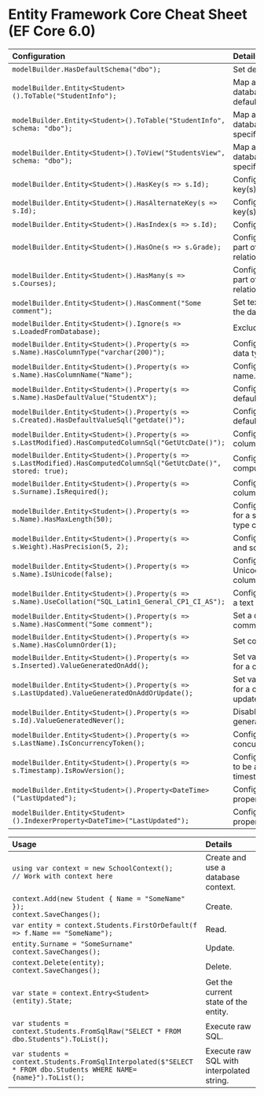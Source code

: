 # Entity Framework Core Cheat Sheet (EF Core 6.0)

| Configuration | Details |
| :--- | :--- |
| `modelBuilder.HasDefaultSchema("dbo");` | Set default schema. |
| `modelBuilder.Entity<Student>().ToTable("StudentInfo");` | Map an entity to database table in the default schema. |
| `modelBuilder.Entity<Student>().ToTable("StudentInfo", schema: "dbo");` | Map an entity to database table in a specific schema. |
| `modelBuilder.Entity<Student>().ToView("StudentsView", schema: "dbo");` | Map an entity to database view in a specific schema. |
| `modelBuilder.Entity<Student>().HasKey(s => s.Id);` | Configure primary key(s). |
| `modelBuilder.Entity<Student>().HasAlternateKey(s => s.Id);` | Configure alternate key(s). |
| `modelBuilder.Entity<Student>().HasIndex(s => s.Id);` | Configure index(es). |
| `modelBuilder.Entity<Student>().HasOne(s => s.Grade);` | Configures the One part of the relationship. |
| `modelBuilder.Entity<Student>().HasMany(s => s.Courses);` | Configures the Many part of the relationship. |
| `modelBuilder.Entity<Student>().HasComment("Some comment");` | Set text comment in the database. |
| `modelBuilder.Entity<Student>().Ignore(s => s.LoadedFromDatabase);` | Exclude a property. |
| `modelBuilder.Entity<Student>().Property(s => s.Name).HasColumnType("varchar(200)");` | Configure a column data type. |
| `modelBuilder.Entity<Student>().Property(s => s.Name).HasColumnName("Name");` | Configure a column name. |
| `modelBuilder.Entity<Student>().Property(s => s.Name).HasDefaultValue("StudentX");` | Configure a column default value. |
| `modelBuilder.Entity<Student>().Property(s => s.Created).HasDefaultValueSql("getdate()");` | Configure a column default value by SQL. |
| `modelBuilder.Entity<Student>().Property(s => s.LastModified).HasComputedColumnSql("GetUtcDate()");` | Configure a computed column. |
| `modelBuilder.Entity<Student>().Property(s => s.LastModified).HasComputedColumnSql("GetUtcDate()", stored: true);` | Configure a stored computed column. |
| `modelBuilder.Entity<Student>().Property(s => s.Surname).IsRequired();` | Configure a not null column. |
| `modelBuilder.Entity<Student>().Property(s => s.Name).HasMaxLength(50);` | Configure max length for a string or array type column. |
| `modelBuilder.Entity<Student>().Property(s => s.Weight).HasPrecision(5, 2);` | Configure precision and scale of the type. |
| `modelBuilder.Entity<Student>().Property(s => s.Name).IsUnicode(false);` | Configure a non-Unicode string column. |
| `modelBuilder.Entity<Student>().Property(s => s.Name).UseCollation("SQL_Latin1_General_CP1_CI_AS");` | Configure collation of a text column. |
| `modelBuilder.Entity<Student>().Property(s => s.Name).HasComment("Some comment");` | Set a column comment. |
| `modelBuilder.Entity<Student>().Property(s => s.Name).HasColumnOrder(1);` | Set column order. |
| `modelBuilder.Entity<Student>().Property(s => s.Inserted).ValueGeneratedOnAdd();` | Set value generation for a column on add. |
| `modelBuilder.Entity<Student>().Property(s => s.LastUpdated).ValueGeneratedOnAddOrUpdate();` | Set value generation for a column on add or update. |
| `modelBuilder.Entity<Student>().Property(s => s.Id).ValueGeneratedNever();` | Disable value generation. |
| `modelBuilder.Entity<Student>().Property(s => s.LastName).IsConcurrencyToken();` | Configure a concurrency token. |
| `modelBuilder.Entity<Student>().Property(s => s.Timestamp).IsRowVersion();` | Configure a property to be a timestamp/rowversion. |
| `modelBuilder.Entity<Student>().Property<DateTime>("LastUpdated");` | Configure a shadow property. |
| `modelBuilder.Entity<Student>().IndexerProperty<DateTime>("LastUpdated");` | Configure an indexer property. |

| Usage | Details |
| :--- | :--- |
| `using var context = new SchoolContext();`<br/>`// Work with context here` | Create and use a database context. |
| `context.Add(new Student { Name = "SomeName" });`<br/>`context.SaveChanges();` | Create. |
| `var entity = context.Students.FirstOrDefault(f => f.Name == "SomeName");` | Read. |
| `entity.Surname = "SomeSurname"`<br/>`context.SaveChanges();` | Update. |
| `context.Delete(entity);`<br/>`context.SaveChanges();` | Delete. |
| `var state = context.Entry<Student>(entity).State;` | Get the current state of the entity. |
| `var students = context.Students.FromSqlRaw("SELECT * FROM dbo.Students").ToList();` | Execute raw SQL. |
| `var students = context.Students.FromSqlInterpolated($"SELECT * FROM dbo.Students WHERE NAME={name}").ToList();` | Execute raw SQL with interpolated string. |


